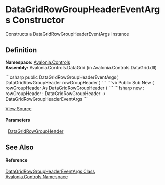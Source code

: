 # DataGridRowGroupHeaderEventArgs Constructor


Constructs a DataGridRowGroupHeaderEventArgs instance



## Definition
**Namespace:** <a href="N_Avalonia_Controls">Avalonia.Controls</a>  
**Assembly:** Avalonia.Controls.DataGrid (in Avalonia.Controls.DataGrid.dll)

<Tabs groupId="api-code-preview">
<TabItem value="csharp" label="C#">
```csharp
public DataGridRowGroupHeaderEventArgs(
	DataGridRowGroupHeader rowGroupHeader
)
```
</TabItem>
<TabItem value="vb" label="VB">
```vb
Public Sub New ( 
	rowGroupHeader As DataGridRowGroupHeader
)
```
</TabItem>
<TabItem value="fsharp" label="F#">
```fsharp
new : 
        rowGroupHeader : DataGridRowGroupHeader -> DataGridRowGroupHeaderEventArgs
```
</TabItem>
</Tabs>



<a href="https://github.com/AvaloniaUI/Avalonia/tree/master/src/Avalonia.Controls.DataGrid/EventArgs.cs#L519" title="View the source code">View Source</a>



#### Parameters
<dl><dt>  <a href="T_Avalonia_Controls_DataGridRowGroupHeader">DataGridRowGroupHeader</a></dt><dd /></dl>

## See Also


#### Reference
<a href="T_Avalonia_Controls_DataGridRowGroupHeaderEventArgs">DataGridRowGroupHeaderEventArgs Class</a>  
<a href="N_Avalonia_Controls">Avalonia.Controls Namespace</a>  

